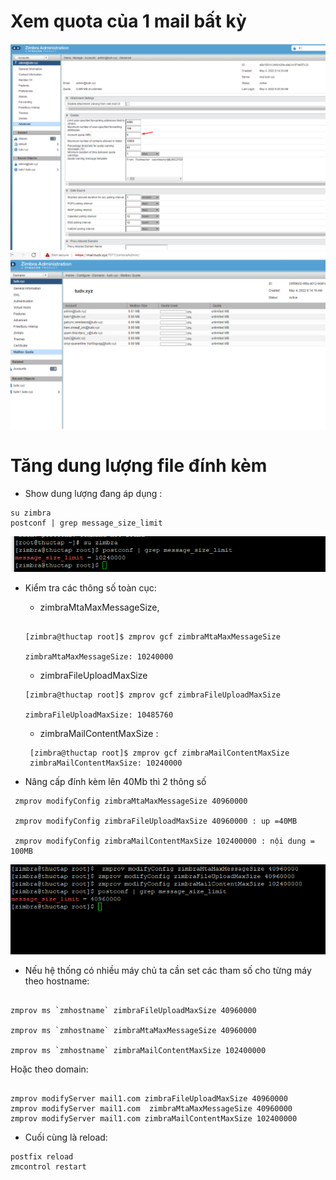 # Xem quota  của  1 mail bất kỳ

<img src="imgservices/816.png">

<img src="imgservices/815.png">

# Tăng dung lượng file đính kèm

- Show dung lượng đang áp dụng :

```
su zimbra
postconf | grep message_size_limit

```


<img src="imgservices/817.png">


- Kiểm tra các thông số toàn cục:

  - zimbraMtaMaxMessageSize, 

  ```

  [zimbra@thuctap root]$ zmprov gcf zimbraMtaMaxMessageSize

  zimbraMtaMaxMessageSize: 10240000

  ```

  
  - zimbraFileUploadMaxSize 

  ```
  [zimbra@thuctap root]$ zmprov gcf zimbraFileUploadMaxSize

  zimbraFileUploadMaxSize: 10485760

  ```

  - zimbraMailContentMaxSize :

  ``` 
   [zimbra@thuctap root]$ zmprov gcf zimbraMailContentMaxSize
   zimbraMailContentMaxSize: 10240000

  ```

- Nâng cấp đính kèm lên 40Mb thì 2 thông số 

```
 zmprov modifyConfig zimbraMtaMaxMessageSize 40960000 

 zmprov modifyConfig zimbraFileUploadMaxSize 40960000 : up =40MB

 zmprov modifyConfig zimbraMailContentMaxSize 102400000 : nội dung = 100MB

``` 

<img src="imgservices/818.png">

- Nếu hệ thống có nhiều máy chủ ta cần set các tham số cho từng máy theo hostname:

```

zmprov ms `zmhostname` zimbraFileUploadMaxSize 40960000

zmprov ms `zmhostname` zimbraMtaMaxMessageSize 40960000

zmprov ms `zmhostname` zimbraMailContentMaxSize 102400000

```

Hoặc theo domain:

```

zmprov modifyServer mail1.com zimbraFileUploadMaxSize 40960000
zmprov modifyServer mail1.com  zimbraMtaMaxMessageSize 40960000
zmprov modifyServer mail1.com zimbraMailContentMaxSize 102400000

```

- Cuối cùng là reload:

```
postfix reload
zmcontrol restart

```